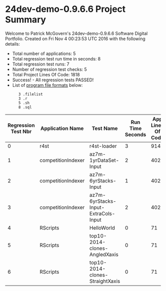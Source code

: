 # 24dev-demo-0.9.6.6 Project Summary 
Welcome to Patrick McGovern's 24dev-demo-0.9.6.6 Software Digital Portfolio. Created on Fri Nov  4 00:23:53 UTC 2016 with the following details:
* Total number of applications: 5
* Total regression test run time in seconds: 8 
* Total regression test runs: 7  
* Number of regression test checks: 5
* Total Project Lines Of Code: 1818
* Success! - All regression tests PASSED!
* List of [program file formats](https://en.wikipedia.org/wiki/List_of_file_formats) below: 
```
      3 .filelist
      3 .r
      5 .sh
      8 .sql
```
Regression Test Nbr|Application Name|Test Name|Run Time Seconds|App Lines Of Code|Pass or Fail
 --- | --- | --- | --- | --- | --- 
0|r4st|r4st-loader|3|914|Pass
1|competitionIndexer|az7m-1yrDataSet-Input|2|402|Pass
2|competitionIndexer|az7m-6yrStacks-Input|1|402|Pass
3|competitionIndexer|az7m-6yrStacks-Input-ExtraCols-Input|2|402|Pass
4|RScripts|HelloWorld|0|71|Pass
5|RScripts|top10-2014-clones-AngledXaxis|0|71|Pass
6|RScripts|top10-2014-clones-StraightXaxis|0|71|Pass
